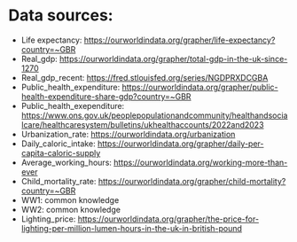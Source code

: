 # Data sources:

- Life expectancy: https://ourworldindata.org/grapher/life-expectancy?country=~GBR
- Real_gdp: https://ourworldindata.org/grapher/total-gdp-in-the-uk-since-1270
- Real_gdp_recent: https://fred.stlouisfed.org/series/NGDPRXDCGBA
- Public_health_expenditure: https://ourworldindata.org/grapher/public-health-expenditure-share-gdp?country=~GBR
- Public_health_exependiture: https://www.ons.gov.uk/peoplepopulationandcommunity/healthandsocialcare/healthcaresystem/bulletins/ukhealthaccounts/2022and2023
- Urbanization_rate: https://ourworldindata.org/urbanization
- Daily_caloric_intake: https://ourworldindata.org/grapher/daily-per-capita-caloric-supply
- Average_working_hours: https://ourworldindata.org/working-more-than-ever
- Child_mortality_rate: https://ourworldindata.org/grapher/child-mortality?country=~GBR
- WW1: common knowledge
- WW2: common knowledge
- Lighting_price: https://ourworldindata.org/grapher/the-price-for-lighting-per-million-lumen-hours-in-the-uk-in-british-pound
